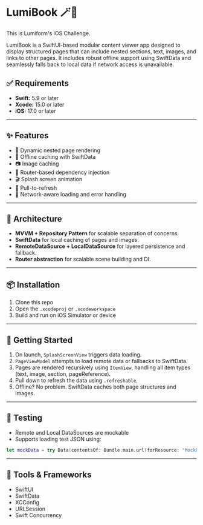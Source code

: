 # LumiBook 🪄📘
This is Lumiform's iOS Challenge.

LumiBook is a SwiftUI-based modular content viewer app designed to display structured pages that can include nested sections, text, images, and links to other pages. It includes robust offline support using SwiftData and seamlessly falls back to local data if network access is unavailable.

## ✅ Requirements

- **Swift:** 5.9 or later
- **Xcode:** 15.0 or later
- **iOS:** 17.0 or later

---

## ✨ Features

- 🧩 Dynamic nested page rendering  
- 📴 Offline caching with SwiftData  
- 📷 Image caching  
- 🧭 Router-based dependency injection  
- 🎬 Splash screen animation
- 🔁 Pull-to-refresh  
- 📶 Network-aware loading and error handling  

---

## 📐 Architecture

- **MVVM + Repository Pattern** for scalable separation of concerns.
- **SwiftData** for local caching of pages and images.
- **RemoteDataSource + LocalDataSource** for layered persistence and fallback.
- **Router abstraction** for scalable scene building and DI.
---

## 📦 Installation

1. Clone this repo
2. Open the `.xcodeproj` or `.xcodeworkspace`
3. Build and run on iOS Simulator or device

---

## 🚀 Getting Started

1. On launch, `SplashScreenView` triggers data loading.
2. `PageViewModel` attempts to load remote data or fallbacks to SwiftData.
3. Pages are rendered recursively using `ItemView`, handling all item types (text, image, section, pageReference).
4. Pull down to refresh the data using `.refreshable`.
5. Offline? No problem. SwiftData caches both page structures and images.

---

## 🧪 Testing

- Remote and Local DataSources are mockable
- Supports loading test JSON using:

```swift
let mockData = try Data(contentsOf: Bundle.main.url(forResource: "MockPage", withExtension: "json")!)
```

---

## 🧰 Tools & Frameworks

- SwiftUI
- SwiftData
- XCConfig
- URLSession
- Swift Concurrency

